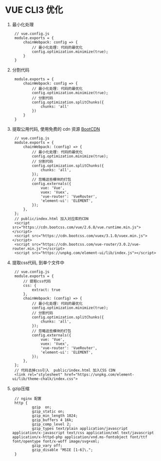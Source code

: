 # VUE CLI3 优化

1. 最小化处理

        // vue.config.js
        module.exports = {
            chainWebpack: config => {
                // 最小化处理: 代码的最优化
                config.optimization.minimize(true);
            }
        }

2. 分割代码

        module.exports = {
            chainWebpack: config => {
                // 最小化处理: 代码的最优化
                config.optimization.minimize(true);
                // 分割代码
                config.optimization.splitChunks({
                    chunks: 'all'
                })
            }
        }

3. 提取公用代码, 使用免费的 cdn 资源  [BootCDN](https://www.bootcdn.cn/)

        // vue.config.js
        module.exports = {
            chainWebpack: (config) => {
                // 最小化处理: 代码的最优化
                config.optimization.minimize(true);
                // 分割代码
                config.optimization.splitChunks({
                    chunks: 'all',
                });
                // 忽略这些模块的打包
                config.externals({
                    vue: 'Vue',
                    vuex: 'Vuex',
                    'vue-router': 'VueRouter',
                    'element-ui': 'ELEMENT',
                });
            },
        };
        // public/index.html 加入对应库的CDN
        <script src="https://cdn.bootcss.com/vue/2.6.8/vue.runtime.min.js"></script>
        <script src="https://cdn.bootcss.com/vuex/3.1.0/vuex.min.js"></script>
        <script src="https://cdn.bootcss.com/vue-router/3.0.2/vue-router.min.js"></script>
        <script src="https://unpkg.com/element-ui/lib/index.js"></script>

4. 提取css代码, 到单个文件中

        // vue.config.js
        module.exports = {
            // 提取css代码
            css: {
                extract: true
            },
            chainWebpack: (config) => {
                // 最小化处理: 代码的最优化
                config.optimization.minimize(true);
                // 分割代码
                config.optimization.splitChunks({
                    chunks: 'all',
                });
                // 忽略这些模块的打包
                config.externals({
                    vue: 'Vue',
                    vuex: 'Vuex',
                    'vue-router': 'VueRouter',
                    'element-ui': 'ELEMENT',
                });
            },
        };
        // 代码去掉css引入  public/index.html 加入CSS CDN
        <link rel="stylesheet" href="https://unpkg.com/element-ui/lib/theme-chalk/index.css">

5. gzip压缩


        // nginx 配置
        http {
                gzip  on;
                gzip_static on;
                gzip_min_length 1024;
                gzip_buffers 4 16k;
                gzip_comp_level 2;
                gzip_types text/plain application/javascript application/x-javascript text/css application/xml text/javascript application/x-httpd-php application/vnd.ms-fontobject font/ttf font/opentype font/x-woff image/svg+xml;
                gzip_vary off;
                gzip_disable "MSIE [1-6]\.";
        }

